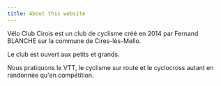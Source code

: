 ```yaml
---
title: About this website
---
```


Vélo Club Cirois est un club de cyclisme créé en 2014 par Fernand BLANCHE sur la commune de Cires-lès-Mello.

Le club est ouvert aux petits et grands.

Nous pratiquons le VTT, le cyclisme sur route et le cyclocross autant en randonnée qu'en compétition.
